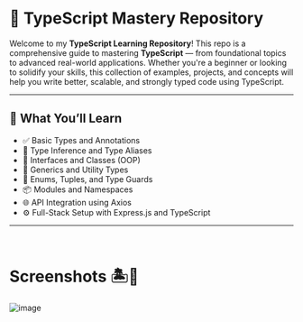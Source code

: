 # 📘 TypeScript Mastery Repository

Welcome to my **TypeScript Learning Repository**! This repo is a comprehensive guide to mastering **TypeScript** — from foundational topics to advanced real-world applications. Whether you're a beginner or looking to solidify your skills, this collection of examples, projects, and concepts will help you write better, scalable, and strongly typed code using TypeScript.

---

## 🚀 What You’ll Learn

- ✅ Basic Types and Annotations
- 🧠 Type Inference and Type Aliases
- 🧱 Interfaces and Classes (OOP)
- 🧩 Generics and Utility Types
- 🔁 Enums, Tuples, and Type Guards
- 📦 Modules and Namespaces
- 🌐 API Integration using Axios
- ⚙️ Full-Stack Setup with Express.js and TypeScript

---


<br/>


# Screenshots 🏝️🍹

![image](https://github.com/user-attachments/assets/0b240d3e-29a1-4f87-9826-0b4e887e0b31)

<br/>







